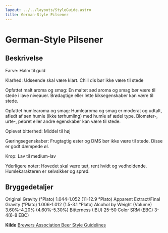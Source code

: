 ```yaml
---
layout: ../../layouts/StyleGuide.astro
title: German-Style Pilsener
---
```

# German-Style Pilsener

## Beskrivelse
Farve: Halm til guld

Klarhed: Udseende skal være klart. Chill dis bør ikke være til stede

Opfattet malt aroma og smag: En maltet sød aroma og smag bør være til stede i lave niveauer. Brødagtige eller lette kiksegenskaber kan være til stede.

Opfattet humlearoma og smag: Humlearoma og smag er moderat og udtalt, afledt af sen humle (ikke tørhumling) med humle af ædel type. Blomster-, urte-, pebret eller andre egenskaber kan være til stede.

Oplevet bitterhed: Middel til høj

Gæringsegenskaber: Frugtagtig ester og DMS bør ikke være til stede. Disse er godt dæmpede øl.

Krop: Lav til medium-lav

Yderligere noter: Hovedet skal være tæt, rent hvidt og vedholdende. Humlekarakteren er selvsikker og sprød.




## Bryggedetaljer
Original Gravity (°Plato) 1.044-1.052 (11-12.9 °Plato)
Apparent Extract/Final Gravity (°Plato) 1.006-1.012 (1.5-3.1 °Plato)
Alcohol by Weight (Volume) 3.60%-4.20% (4.60%-5.30%)
Bitterness (IBU) 25-50
Color SRM (EBC) 3-4(6-8 EBC)					



**Kilde**
[Brewers Association Beer Style Guidelines](https://www.brewersassociation.org/)
